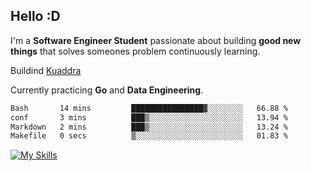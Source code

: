 ## Hello :D

I'm a **Software Engineer Student** passionate about building **good new things** that solves someones problem continuously learning.

Buildind [Kuaddra](https://kuaddra.com)

Currently practicing **Go** and **Data Engineering**.

<!--START_SECTION:waka-->

```txt
Bash       14 mins         ████████████████▓░░░░░░░░   66.88 %
conf       3 mins          ███▒░░░░░░░░░░░░░░░░░░░░░   13.94 %
Markdown   2 mins          ███▒░░░░░░░░░░░░░░░░░░░░░   13.24 %
Makefile   0 secs          ▒░░░░░░░░░░░░░░░░░░░░░░░░   01.83 %
```

<!--END_SECTION:waka-->

[![My Skills](https://skillicons.dev/icons?i=py,go,java,html,css,js,docker,linux)](https://skillicons.dev)
